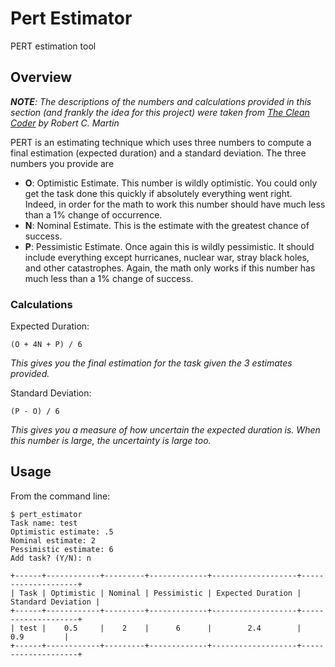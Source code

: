 # Pert Estimator
PERT estimation tool

## Overview

*__NOTE__: The descriptions of the numbers and calculations provided in this section (and frankly the idea for this project) were taken from [The Clean Coder](https://www.amazon.com/Clean-Coder-Conduct-Professional-Programmers/dp/0137081073) by Robert C. Martin*

PERT is an estimating technique which uses three numbers to compute a final estimation (expected duration) and a standard deviation. The three numbers you provide are

- __O__: Optimistic Estimate. This number is wildly optimistic. You could only get the task done this quickly if absolutely everything went right. Indeed, in order for the math to work this number should have much less than a 1% change of occurrence.
- __N__: Nominal Estimate. This is the estimate with the greatest chance of success.
- __P__: Pessimistic Estimate. Once again this is wildly pessimistic. It should include everything except hurricanes, nuclear war, stray black holes, and other catastrophes. Again, the math only works if this number has much less than a 1% change of success.

### Calculations

Expected Duration:

    (O + 4N + P) / 6

_This gives you the final estimation for the task given the 3 estimates provided._

Standard Deviation:

    (P - O) / 6

_This gives you a measure of how uncertain the expected duration is. When this number is large, the uncertainty is large too._

## Usage

From the command line:

    $ pert_estimator
    Task name: test
    Optimistic estimate: .5
    Nominal estimate: 2
    Pessimistic estimate: 6
    Add task? (Y/N): n

    +------+------------+---------+-------------+-------------------+--------------------+
    | Task | Optimistic | Nominal | Pessimistic | Expected Duration | Standard Deviation |
    +------+------------+---------+-------------+-------------------+--------------------+
    | test |    0.5     |    2    |      6      |        2.4        |        0.9         |
    +------+------------+---------+-------------+-------------------+--------------------+
